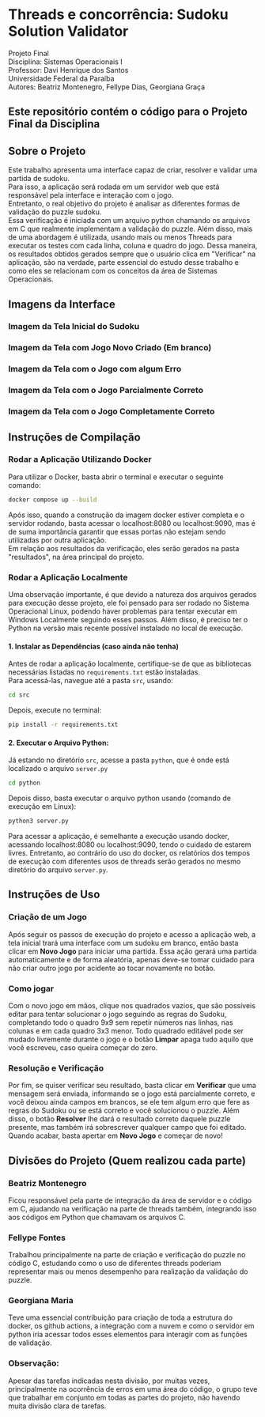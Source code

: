 # Threads e concorrência: Sudoku Solution Validator

Projeto Final  
Disciplina: Sistemas Operacionais I    
Professor: Davi Henrique dos Santos  
Universidade Federal da Paraíba  
Autores: Beatriz Montenegro, Fellype Dias, Georgiana Graça

## Este repositório contém o código para o Projeto Final da Disciplina
## Sobre o Projeto
Este trabalho apresenta uma interface capaz de criar, resolver e validar uma partida de sudoku.  
Para isso, a aplicação será rodada em um servidor web que está responsável pela interface e interação com o jogo.  
Entretanto, o real objetivo do projeto é analisar as diferentes formas de validação do puzzle sudoku.  
Essa verificação é iniciada com um arquivo python chamando os arquivos em C que realmente implementam a validação do puzzle. Além disso, mais de uma abordagem é utilizada, usando mais ou menos Threads para executar os testes com cada linha, coluna e quadro do jogo. Dessa maneira, os resultados obtidos gerados sempre que o usuário clica em "Verificar" na aplicação, são na verdade, parte essencial do estudo desse trabalho e como eles se relacionam com os conceitos da área de Sistemas Operacionais.  

## Imagens da Interface
### Imagem da Tela Inicial do Sudoku
### Imagem da Tela com Jogo Novo Criado (Em branco)
### Imagem da Tela com o Jogo com algum Erro
### Imagem da Tela com o Jogo Parcialmente Correto
### Imagem da Tela com o Jogo Completamente Correto

## Instruções de Compilação

### Rodar a Aplicação Utilizando Docker
Para utilizar o Docker, basta abrir o terminal e executar o seguinte comando:
```bash
docker compose up --build
```
Após isso, quando a construção da imagem docker estiver completa e o servidor rodando, basta acessar o localhost:8080 ou localhost:9090, mas é de suma importância garantir que essas portas não estejam sendo utilizadas por outra aplicação.  
Em relação aos resultados da verificação, eles serão gerados na pasta "resultados", na área principal do projeto.

### Rodar a Aplicação Localmente
Uma observação importante, é que devido a natureza dos arquivos gerados para execução desse projeto, ele foi pensado para ser rodado no Sistema Operacional Linux, podendo haver problemas para tentar executar em Windows Localmente seguindo esses passos. Além disso, é preciso ter o Python na versão mais recente possível instalado no local de execução.

#### 1. Instalar as Dependências (caso ainda não tenha)
Antes de rodar a aplicação localmente, certifique-se de que as bibliotecas necessárias listadas no `requirements.txt` estão instaladas.  
Para acessá-las, navegue até a pasta `src`, usando:
```bash
cd src
```
Depois, execute no terminal:
```bash
pip install -r requirements.txt
```
#### 2. Executar o Arquivo Python:
Já estando no diretório `src`, acesse a pasta `python`, que é onde está localizado o arquivo `server.py`
```bash
cd python
```
Depois disso, basta executar o arquivo python usando (comando de execução em Linux):
```bash
python3 server.py
```
Para acessar a aplicação, é semelhante a execução usando docker, acessando localhost:8080 ou localhost:9090, tendo o cuidado de estarem livres. Entretanto, ao contrário do uso do docker, os relatórios dos tempos de execução com diferentes usos de threads serão gerados no mesmo diretório do arquivo `server.py`.  

## Instruções de Uso
### Criação de um Jogo
Após seguir os passos de execução do projeto e acesso a aplicação web, a tela inicial trará uma interface com um sudoku em branco, então basta clicar em **Novo Jogo** para iniciar uma partida. Essa ação gerará uma partida automaticamente e de forma aleatória, apenas deve-se tomar cuidado para não criar outro jogo por acidente ao tocar novamente no botão.  
### Como jogar
Com o novo jogo em mãos, clique nos quadrados vazios, que são possíveis editar para tentar solucionar o jogo seguindo as regras do Sudoku, completando todo o quadro 9x9 sem repetir números nas linhas, nas colunas e em cada quadro 3x3 menor. Todo quadrado editável pode ser mudado livremente durante o jogo e o botão **Limpar** apaga tudo aquilo que você escreveu, caso queira começar do zero.
### Resolução e Verificação
Por fim, se quiser verificar seu resultado, basta clicar em **Verificar** que uma mensagem será enviada, informando se o jogo está parcialmente correto, e você deixou ainda campos em brancos, se ele tem algum erro que fere as regras do Sudoku ou se está correto e você solucionou o puzzle. Além disso, o botão **Resolver** lhe dará o resultado correto daquele puzzle presente, mas também irá sobrescrever qualquer campo que foi editado. Quando acabar, basta apertar em **Novo Jogo** e começar de novo!

## Divisões do Projeto (Quem realizou cada parte)
### Beatriz Montenegro
Ficou responsável pela parte de integração da área de servidor e o código em C, ajudando na verificação na parte de threads também, integrando isso aos códigos em Python que chamavam os arquivos C.  
### Fellype Fontes
Trabalhou principalmente na parte de criação e verificação do puzzle no código C, estudando como o uso de diferentes threads poderiam representar mais ou menos desempenho para realização da validação do puzzle.
### Georgiana Maria
Teve uma essencial contribuição para criação de toda a estrutura do docker, os github actions, a integração com a nuvem e como o servidor em python iria acessar todos esses elementos para interagir com as funções de validação.
### Observação:
Apesar das tarefas indicadas nesta divisão, por muitas vezes, principalmente na ocorrência de erros em uma área do código, o grupo teve que trabalhar em conjunto em todas as partes do projeto, não havendo muita divisão clara de tarefas.
